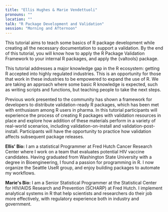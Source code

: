 ```yaml
---
title: "Ellis Hughes & Marie Vendettuoli"
pronouns: ""
location: ""
talk: "R Package Development and Validation"
session: "Morning and Afternoon"
---
```


This tutorial aims to teach some basics of R package development while creating all the necessary documentation to support a validation. By the end of this tutorial, you will know how to apply the R Package Validation Framework to your internal R packages, and apply the {valtools} package.

This tutorial addresses a major knowledge gap in the R ecosystem: getting R accepted into highly regulated industries. This is an opportunity for those that work in these industries to be empowered to expand the use of R. We are taking an approach where some basic R knowledge is expected, such as writing scripts and functions, but teaching people to take the next steps.

Previous work presented to the community has shown a framework for developers to distribute validation-ready R packages, which has been met with enthusiasm among R users in pharma. In this tutorial participants will experience the process of creating R packages with validation resources in place and explore how addition of these materials perform in a variety of real-world scenarios, including validation-on-install and validation-post-install. Participants will have the opportunity to practice how validation affects subsequent package releases.

__Ellis' Bio:__ I am a statistical Programmer at Fred Hutch Cancer Research Center where I work on a team that evaluates potential HIV vaccine candidates. Having graduated from Washington State University with a degree in Bioengineering, I found a passion for programming in R. I now organize the Seattle UseR group, and enjoy building packages to automate my workflows.

__Marie's Bio:__ I am a Senior Statistical Programmer at the Statistical Center for HIV/AIDS Research and Prevention (SCHARP) at Fred Hutch. I implement analytical systems in R that help scientists and researchers do their job more effectively, with regulatory experience both in industry and government.